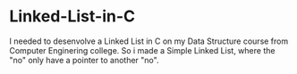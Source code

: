 # Linked-List-in-C

I needed to desenvolve a Linked List in C on my Data Structure course from Computer Enginering college. So i made a Simple Linked List, where the "no" only have a pointer to another "no". 
